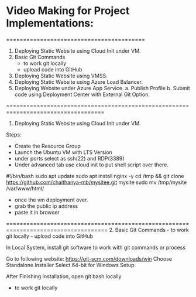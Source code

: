 # Video Making for Project Implementations:
=========================================
1. Deploying Static Website using Cloud Init under VM.
2. Basic Git Commands 
	- to work git locally
	- upload code into GitHub
3. Deploying Static Website using VMSS.
4. Deploying Static Website using Azure Load Balancer.
5. Deploying Website under Azure App Service.
	a. Publish Profile
	b. Submit code using Deployment Center with External Git Option.

===================================================================================
1. Deploying Static Website using Cloud Init under VM.

Steps:
- Create the Resource Group
- Launch the Ubuntu VM with LTS Version
- under ports select as ssh(22) and RDP(3389)
- Under advanced tab use cloud init to put shell script over there.

#!/bin/bash
sudo apt update
sudo apt install nginx -y
cd /tmp && git clone https://github.com/chaithanya-mb/mysitee.git mysite
sudo mv /tmp/mysite /var/www/html/

- once the vm deployment over.
- grab the public ip address 
- paste it in browser

====================================================================================
2. Basic Git Commands 
	- to work git locally
	- upload code into GitHub

In Local System, install git software to work with git commands or process

Go to following website:
https://git-scm.com/downloads/win
Choose Standalone Installer
Select 64-bit for Windows Setup.

After Finishing Installation, open git bash locally

- to work git locally


